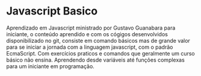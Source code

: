 # Javascript Basico
Aprendizado em Javascript ministrado por Gustavo Guanabara para iniciante,
o conteúdo aprendido e com os cógigos desenvolvidos disponibilizado no git, consiste em comando básicos  mas de grande valor
para se iniciar a jornada com a linguagem javascript, com o padrão EcmaScript.
Com exercícios praticos e comandos que geralmente um curso básico não ensina.
Aprendendo desde variáveis até funções complexas para um iniciante em programação.
